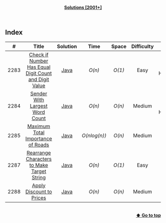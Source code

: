<br/>
<p align="center">
    <b><u>Solutions [2001+]</u></b>
</p>
</br>

## Index

|#|Title|Solution|Time|Space|Difficulty|Tags|Note|
|:---:|:---:|:---:|:---:|:---:|:---:|:---:|:---:|
|2283|[Check if Number Has Equal Digit Count and Digit Value](https://leetcode.com/problems/check-if-number-has-equal-digit-count-and-digit-value/)|[Java](./Java/2283%20-%20Check%20if%20Number%20Has%20Equal%20Digit%20Count%20and%20Digit%20Value.java)|_O(n)_|_O(1)_|Easy|String, HashMap||
|2284|[Sender With Largest Word Count](https://leetcode.com/problems/sender-with-largest-word-count/)|[Java](./Java/2284%20-%20Sender%20With%20Largest%20Word%20Count.java)|_O(n)_|_O(n)_|Medium|String, Array, HashMap||
|2285|[Maximum Total Importance of Roads](https://leetcode.com/problems/maximum-total-importance-of-roads/)|[Java](./Java/2285%20-%20Maximum%20Total%20Importance%20of%20Roads.java)|_O(nlog(n))_|_O(n)_|Medium|Array, Sorting||
|2287|[Rearrange Characters to Make Target String](https://leetcode.com/problems/rearrange-characters-to-make-target-string/)|[Java](./Java/2287%20-%20Rearrange%20Characters%20to%20Make%20Target%20String.java)|_O(n)_|_O(1)_|Easy|String||
|2288|[Apply Discount to Prices](https://leetcode.com/problems/apply-discount-to-prices/)|[Java](./Java/2288%20-%20Apply%20Discount%20to%20Prices.java)|_O(n)_|_O(n)_|Medium|String||

<br/>
<div align="right">
    <b><a href="#index">⬆️ Go to top</a></b>
</div>